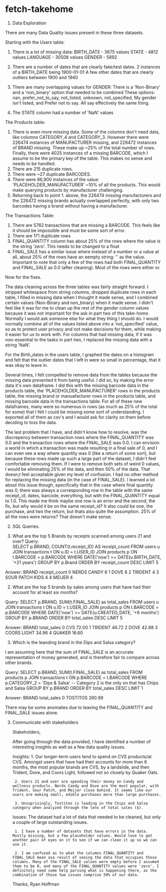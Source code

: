 # fetch-takehome

1. Data Exploration

There are many Data Quality issues present in these three datasets.

Starting with the Users table:
1. There is a lot of missing data:
    BIRTH_DATE - 3675 values
    STATE - 4812 values
    LANGUAGE - 30508 values
    GENDER - 5892

2. There are a number of dates that are clearly fake/test dates.
    2 instances of a BIRTH_DATE being 1900-01-01
    A few other dates that are clearly outliers between 1900 and 1940

3. There are many overlapping values for GENDER:
    There is a 'Non-Binary' and a 'non_binary' option that needed to be combined
    These options: nan, prefer_not_to_say, not_listed, unknown, not_specified, My gender isn't listed, and Prefer not to say. All say effectively the same thing.
4. The STATE column had a number of 'NaN' values

The Products table:
1. There is even more missing data. Some of the columns don't need data, like columns CATEGORY_4 and CATEGORY_3. However there were 226474 instances of MANUFACTURER missing, and 226472 instances of BRAND missing. These make up ~25% of the total number of rows. Finally, there were 4025 instances of a missing BARCODE, which I assume to be the primary key of the table. This makes no sense and needs to be handled.
2. There are 215 duplicate rows.
3. There were ~27 duplicate BARCODES.
4. There were 86,900 instances of the value: 'PLACEHOLDER_MANUFACTURER' ~10% of all the products. This would make querying products by manufacturer challenging.
5. Returning back to point 1. above, the 226474 missing manufacturers and the 226472 missing brands actually overlapped perfectly, with only two barcodes having a brand without having a manufacturer.

The Transactions Table:
1. There are 5762 transactions that are missing a BARCODE. This feels like it should be impossible and must be some sort of error.
2. There are 171 duplicate rows
3. FINAL_QUANTITY column has about 25% of the rows where the value is the string 'zero'. This needs to be changed to a float
4. FINAL_SALE has a similar issue where instead of a number or a value at all, about 25% of the rows have an eempty string: '' as the value. Important to note that only a few of the rows had both FINAL_QUANTITY and FINAL_SALE as 0.0 (after cleaning). Most of the rows were either or.

Now for the fixes.

The data cleaning across the three tables was fairly straight forward. I stripped whitespace from string columns, dropped duplicate rows in each table, I filled in missing data when I thought it made sense, and I combined certain values (Non-Binary and non_binary) when it made sense. I didn't feel like it was for me to clean up the rest of the gender column values because it was not important for the ask in part two of this take-home. Normally I would ask someone else for what they thing I should do. I would normally combine all of the values listed above into a 'not_specified' value, so as to protect user privacy and not make decisions for them, while making it easier for us to work with. For columns that had missing data, if it was non-essential to the tasks in part two, I replaced the missing data with a string 'NaN'.

For the Birth_dates in the users table, I graphed the dates on a histogram and felt that the outlier dates that I left in were so small in percentage, that it was okay to leave in.

Several times, I felt compelled to remove data from the tables because the missing data prevented it from being useful. I did so, by making the error data it's own dataframe. I did this with the missing barcode data in the products table, the 'PLACEHOLDER_MANUFACTURER' rows in the products table, the missing brand or manuafacturer rows in the products table, and missing barcode data in the transactions table. For all of these new dataframes, many were so numerous in rows (as much as 25% of the total for some) that I felt I could be missing some sort of understanding. I exported all of them as csv's and I would ask for clarity on them before deciding to toss the data.

The last problem that I have, and didn't know how to resolve, was the discrepency between transaction rows where the FINAL_QUANTITY was 0.0 and the transaction rows where the FINAL_SALE was 0.0. I can envision a world in which a transaction was made resulting in a final sale of 0, and I can even see a way where quantity was 0 (like a return of some sort), but because these rows made up such a large part of the dataset, I didn't feel comfortable removing them. If I were to remove both sets of weird 0 values, I would be eliminating 25% of the data, and then 50% of the data. That doesn;t feel acceptable given my level of confusion. I had no other method for replacing the missing data (in the case of FINAL_SALE). I learned a lot about this issue though, specifically that in the case where final quantity was 0, there was always a corresponding row in the table with the same receipt_id, dates, barcode, everything, but with the FINAL_QUANTITY equal to 1.0. This made me think maybe one row is an error and the second, the fix, but why would it be on the same receipt_id? It also could be one, the purchase, and two the return, but thats also quite the assumption. 25% of all the rows were returns? That doesn't make sense.

2. SQL Queries.

1. What are the top 5 Brands by receipts scanned among users 21 and over?
Query:     
    SELECT p.BRAND,
           COUNT(t.receipt_ID) AS receipt_count
    FROM users u
    JOIN transactions t ON u.ID = t.USER_ID
    JOIN products p ON t.BARCODE = p.BARCODE
    WHERE DATE('now') >= DATE(u.BIRTH_DATE, '+21 years')
    GROUP BY p.Brand
    ORDER BY receipt_count DESC
    LIMIT 5

Answer:              BRAND  receipt_count
        0      NERDS CANDY              6
        1             DOVE              6
        2          TRIDENT              4
        3  SOUR PATCH KIDS              4
        4           MEIJER              4

2. What are the top 5 brands by sales among users that have had their account for at least six months?

Query:
    SELECT p.BRAND,
           SUM(t.FINAL_SALE) as total_sales
    FROM users u
    JOIN transactions t ON u.ID = t.USER_ID
    JOIN products p ON t.BARCODE = p.BARCODE
    WHERE DATE('now') >= DATE(u.CREATED_DATE, '+6 months')
    GROUP BY p.BRAND
    ORDER BY total_sales DESC
    LIMIT 5

Answer:
             BRAND  total_sales
    0          CVS        72.00
    1      TRIDENT        46.72
    2         DOVE        42.88
    3  COORS LIGHT        34.96
    4       QUAKER        16.60

3. Which is the leanding brand in the Dips and Salsa category?

I am assuming here that the sum of FINAL_SALE is an accurate representation of money generated, and is therefore fair to compare across other brands.

Query: 
    SELECT p.BRAND,
           SUM(t.FINAL_SALE) as total_sales
    FROM products p
    JOIN transactions t ON p.BARCODE = t.BARCODE
    WHERE p.CATEGORY_2 = 'Dips & Salsa' -- Category 2 is the only on that has Chips and Salsa
    GROUP BY p.BRAND
    ORDER BY total_sales DESC
    LIMIT 1


Answer:
              BRAND  total_sales
        0  TOSTITOS       260.99

There may be some anomalies due to leaving the FINAL_QUANTITY and FINAL_SALE issues alone. 

3. Communicate with stakeholders

    Stakeholders,

    After going through the data provided, I have identified a number of interesting insights as well as a few data quality issues.
    
    Insights:
        1. Our longer-term users tend to spend on CVS products/at CVS.
        Amongst users that have had their accounts for more than 6 months, the most popular brands are CVS, by a landslide, and then Trident, Dove, and Coors Light, followed not so closely by Quaker Oats.

        2. Users 21 and over are spending their money on Candy and wellness products. Nerds Candy and Dove are the most popular, with Trident, Sour Patch, and Meijer close behind. It seems like our users are making small, edible purchases more than large purchases.

        3. Unsuprisingly, Tostitos is leading in the Chips and Salsa category when analyzed through the lens of total sales ($).

    Issues:
        The dataset had a lot of data that needed to be cleaned, but only a couple of large outstanding issues.

        1. I have a number of datasets that have errors in the data. Mostly missing, but a few placeholder values. Would love to get another pair of eyes on it to see if we can clean it up so we can use it.

        2. I am confused as to what the columns FINAL_QUANTITY and FINAL_SALE mean asa result of seeing the data that occupies those columns. Many of the FINAL_SALE values were empty before I assumed them to be 0, and many of the FINAL_QUANTITY values were 'zero'. I definitely need some help parsing what is happening there, as the combination of those two issues comprise 50% of our data.

    Thanks,
        Ryan Hoffman
